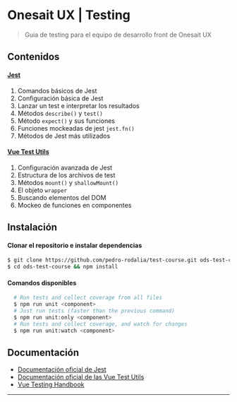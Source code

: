 # Onesait UX | Testing

> Guia de testing para el equipo de desarrollo front de Onesait UX

## Contenidos
#### [Jest](./docs/jest/jest.md)

  1. Comandos básicos de Jest
  2. Configuración básica de Jest
  3. Lanzar un test e interpretar los resultados
  4. Métodos `describe()` y `test()`
  5. Método `expect()` y sus funciones
  6. Funciones mockeadas de jest `jest.fn()`
  7. Métodos de Jest más utilizados

#### [Vue Test Utils](./docs/vue/vue.md)

  1. Configuración avanzada de Jest
  2. Estructura de los archivos de test
  3. Métodos `mount()` y `shallowMount()`
  4. El objeto `wrapper`
  5. Buscando elementos del DOM
  6. Mockeo de funciones en componentes

## Instalación

#### Clonar el repositorio e instalar dependencias

```bash
$ git clone https://github.com/pedro-rodalia/test-course.git ods-test-course
$ cd ods-test-course && npm install
```

#### Comandos disponibles


```bash
  # Run tests and collect coverage from all files
  $ npm run unit <component>
  # Just run tests (faster than the previous command)
  $ npm run unit:only <component>
  # Run tests and collect coverage, and watch for changes
  $ npm run unit:watch <component>
```

## Documentación

* [Documentación oficial de Jest][Jest]
* [Documentación oficial de las Vue Test Utils][vue-test-utils]
* [Vue Testing Handbook](https://lmiller1990.github.io/vue-testing-handbook/)

---

[Jest]: https://jestjs.io/en/
[CLI]: https://jestjs.io/docs/en/cli
[@vue/test-utils]: https://github.com/vuejs/vue-test-utils
[vue-test-utils]: https://vue-test-utils.vuejs.org/
[configuración]: https://jestjs.io/docs/en/configuration
[Babel]: https://babeljs.io/
[babel-jest]: https://www.npmjs.com/package/babel-jest
[describe]: https://jestjs.io/docs/en/api#describename-fn
[test]: https://jestjs.io/docs/en/api#testname-fn-timeout
[expect]: https://jestjs.io/docs/en/expect
[test-each]: https://jestjs.io/docs/en/api#testeachtablename-fn-timeout
[jest mock functions]: https://jestjs.io/docs/en/mock-function-api
[toHaveBeenCalled]: https://jestjs.io/docs/en/expect#tohavebeencalled
[toHaveBeenCalledWith]: https://jestjs.io/docs/en/expect#tohavebeencalledwitharg1-arg2
[mockImplementation]: https://jestjs.io/docs/en/mock-function-api#mockfnmockimplementationfn
[jsdom]: https://github.com/jsdom/jsdom
